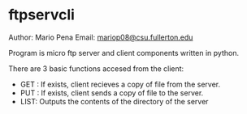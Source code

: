 # ftpservcli
Author: Mario Pena
Email: mariop08@csu.fullerton.edu

Program is micro ftp server and client components written in python.

There are 3 basic functions accesed from the client:
* GET <filename>: If exists, client recieves a copy of file from the server.
* PUT <filename>: If exists, client sends a copy of file to the server.
* LIST:  Outputs the contents of the directory of the server
